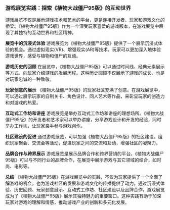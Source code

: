 ### 游戏展览实践：探索《植物大战僵尸95版》的互动世界

游戏展览不仅是展示游戏技术和艺术的平台，更是连接开发者、玩家和游戏文化的桥梁。《植物大战僵尸95版》作为一个深受玩家喜爱的游戏版本，在游戏展览中展现了其独特的互动世界和社区精神。

**展览中的沉浸式体验**
游戏展览为《植物大战僵尸95版》提供了一个展示沉浸式体验的机会。通过虚拟现实(VR)、增强现实(AR)等技术，玩家可以更加深入地体验游戏世界，感受与植物和僵尸的互动。

**游戏历史的回顾**
在展览中，《植物大战僵尸95版》可以通过时间线、经典元素展示等方式，向玩家介绍游戏的发展历程。这种历史回顾不仅展示了游戏的成长，也是对玩家忠诚的一种致敬。

**玩家创意的展示**
《植物大战僵尸95版》的玩家社区充满了创意。在游戏展览中，可以通过展示玩家的自制关卡、角色设计、同人艺术等作品，来彰显玩家的创造力和对游戏的热爱。

**互动式工作坊和讲座**
游戏展览是举办互动式工作坊和讲座的理想场所。《植物大战僵尸95版》的开发者和艺术家可以举办讲座，分享游戏设计和开发的经验，同时举办工作坊，让玩家亲手参与游戏创作。

**社区建设的促进**
通过游戏展览，可以加强《植物大战僵尸95版》的社区建设。组织玩家聚会、交流会等活动，促进玩家之间的交流和互动，增强社区的凝聚力。

**品牌合作与跨界展示**
游戏展览是展示品牌合作和跨界营销的平台。《植物大战僵尸95版》可以与不同行业的品牌合作，在展览中展示游戏与其它领域的结合，如时尚、电影等。

**总结**
《植物大战僵尸95版》在游戏展览中的实践，不仅为玩家提供了一个全面了解游戏的机会，也为游戏社区的发展和游戏文化的传播提供了动力。通过沉浸式体验、历史回顾、玩家创意展示、互动式工作坊、社区建设以及品牌合作，游戏展览成为了《植物大战僵尸95版》展示其独特魅力的重要窗口。这种实践有助于加深玩家对游戏的理解和情感，推动游戏产业的创新和多元化发展。